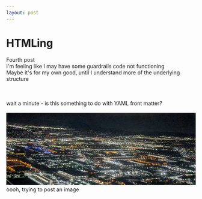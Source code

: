 ```yaml
---
layout: post
---
```

<!DOCTYPE html>
<html>
<head>
</head>
<body>

<h1>HTMLing</h1>
<p>Fourth post<br>
I'm feeling like I may have some guardrails
code not functioning<BR>
Maybe it's for my own good, until I understand more of the underlying structure<br></p><br><br>
wait a minute - is this something to do with YAML front matter? 
<br><br>
<img src="https://github.com/johntrendler/learning/blob/main/assets/image/landing.jpg" alt="view from a landing airplane at night">
<br>
oooh, trying to post an image 
</body>
</html>

